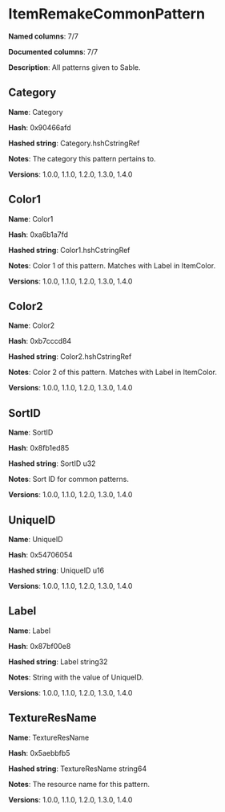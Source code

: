 # ItemRemakeCommonPattern
**Named columns**: 7/7

**Documented columns**: 7/7

**Description**: All patterns given to Sable.
## Category

**Name**: Category

**Hash**: 0x90466afd

**Hashed string**: Category.hshCstringRef

**Notes**: The category this pattern pertains to.

**Versions**: 1.0.0, 1.1.0, 1.2.0, 1.3.0, 1.4.0

## Color1

**Name**: Color1

**Hash**: 0xa6b1a7fd

**Hashed string**: Color1.hshCstringRef

**Notes**: Color 1 of this pattern. Matches with Label in ItemColor.

**Versions**: 1.0.0, 1.1.0, 1.2.0, 1.3.0, 1.4.0

## Color2

**Name**: Color2

**Hash**: 0xb7cccd84

**Hashed string**: Color2.hshCstringRef

**Notes**: Color 2 of this pattern. Matches with Label in ItemColor.

**Versions**: 1.0.0, 1.1.0, 1.2.0, 1.3.0, 1.4.0

## SortID

**Name**: SortID

**Hash**: 0x8fb1ed85

**Hashed string**: SortID u32

**Notes**: Sort ID for common patterns.

**Versions**: 1.0.0, 1.1.0, 1.2.0, 1.3.0, 1.4.0

## UniqueID

**Name**: UniqueID

**Hash**: 0x54706054

**Hashed string**: UniqueID u16

**Versions**: 1.0.0, 1.1.0, 1.2.0, 1.3.0, 1.4.0

## Label

**Name**: Label

**Hash**: 0x87bf00e8

**Hashed string**: Label string32

**Notes**: String with the value of UniqueID.

**Versions**: 1.0.0, 1.1.0, 1.2.0, 1.3.0, 1.4.0

## TextureResName

**Name**: TextureResName

**Hash**: 0x5aebbfb5

**Hashed string**: TextureResName string64

**Notes**: The resource name for this pattern.

**Versions**: 1.0.0, 1.1.0, 1.2.0, 1.3.0, 1.4.0

